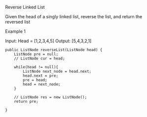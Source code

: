 Reverse Linked List

Given the head of a singly linked list, reverse the list, and return the reversed list

Example 1

Input: Head = [1,2,3,4,5]
Output: [5,4,3,2,1]


    public ListNode reverseList(ListNode head) {
        ListNode pre = null;
        // ListNode cur = head;
        
        while(head != null){
            ListNode next_node = head.next;
            head.next = pre;
            pre = head;
            head = next_node;
        }
        
        // ListNode res = new ListNode();
        return pre;
        
    }
